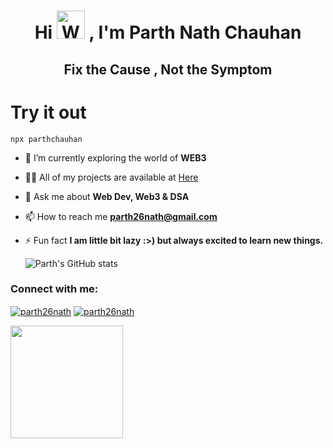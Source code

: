 <h1 align="center">Hi <img src="https://raw.githubusercontent.com/nixin72/nixin72/master/wave.gif" 
         alt="Waving hand animated gif"
         height="45"
         width="45" /> , I'm Parth Nath Chauhan</h1>
<h2 align="center"> Fix the Cause ,  Not the Symptom</h2>

<h1 >Try it out</h1>

```
npx parthchauhan
```














         
         

- 🌱 I’m currently exploring the world of **WEB3**

- 👨‍💻 All of my projects are available at [Here](https://github.com/parth26nath?tab=repositories)


- 💬 Ask me about **Web Dev, Web3 & DSA**

- 📫 How to reach me **parth26nath@gmail.com**

- ⚡ Fun fact **I am little bit lazy :>) but always excited to learn new things.**



  ![Parth's GitHub stats](https://github-readme-stats.vercel.app/api?username=parth26nath&show_icons=true&theme=transparent)
  
<h3 align="left">Connect with me:</h3>
<p align="left">
<a href="https://www.linkedin.com/in/parth26nath/" target="blank"><img align="center" src="https://img.shields.io/badge/LinkedIn-0077B5?style=for-the-badge&logo=linkedin&logoColor=white" alt="parth26nath" /></a>      
<a href="https://twitter.com/ParthNathc11125" target="blank"><img align="center" src="https://img.shields.io/twitter/follow/parth26nath?logo=twitter&style=for-the-badge" alt="parth26nath" /></a>
</p>




<img height="180em" src="https://github-profile-summary-cards.vercel.app/api/cards/profile-details?username=parth26nath&theme=github_dark" />

